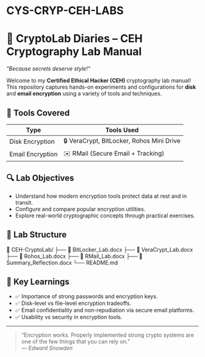 # CYS-CRYP-CEH-LABS
# 🔐 CryptoLab Diaries – CEH Cryptography Lab Manual

_"Because secrets deserve style!"_

Welcome to my **Certified Ethical Hacker (CEH)** cryptography lab manual! This repository captures hands-on experiments and configurations for **disk** and **email encryption** using a variety of tools and techniques.

## 🧪 Tools Covered

| Type              | Tools Used                                      |
|-------------------|-------------------------------------------------|
| Disk Encryption   | 🔒 VeraCrypt, BitLocker, Rohos Mini Drive       |
| Email Encryption  | ✉️ RMail (Secure Email + Tracking)              |

## 🔍 Lab Objectives

- Understand how modern encryption tools protect data at rest and in transit.
- Configure and compare popular encryption utilities.
- Explore real-world cryptographic concepts through practical exercises.

## 📁 Lab Structure

📂 CEH-CryptoLab/
├── 📄 BitLocker_Lab.docx
├── 📄 VeraCrypt_Lab.docx
├── 📄 Rohos_Lab.docx
├── 📄 RMail_Lab.docx
├── 📄 Summary_Reflection.docx
└── README.md

## 🧠 Key Learnings

- ✅ Importance of strong passwords and encryption keys.
- ✅ Disk-level vs file-level encryption tradeoffs.
- ✅ Email confidentiality and non-repudiation via secure email platforms.
- ✅ Usability vs security in encryption tools.


---

> “Encryption works. Properly implemented strong crypto systems are one of the few things that you can rely on.”  
> — *Edward Snowden*
